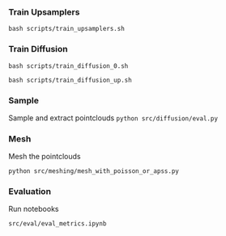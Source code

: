 


### Train Upsamplers

`bash scripts/train_upsamplers.sh `

### Train Diffusion

`bash scripts/train_diffusion_0.sh`

`bash scripts/train_diffusion_up.sh`


### Sample

Sample and extract pointclouds
`python src/diffusion/eval.py` 

### Mesh

Mesh the pointclouds 

`python src/meshing/mesh_with_poisson_or_apss.py`

### Evaluation
 
Run notebooks

`src/eval/eval_metrics.ipynb`
